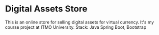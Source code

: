 # Digital Assets Store

This is an online store for selling digital assets for virtual currency. 
It's my course project at ITMO University. Stack: Java Spring Boot, Bootstrap
